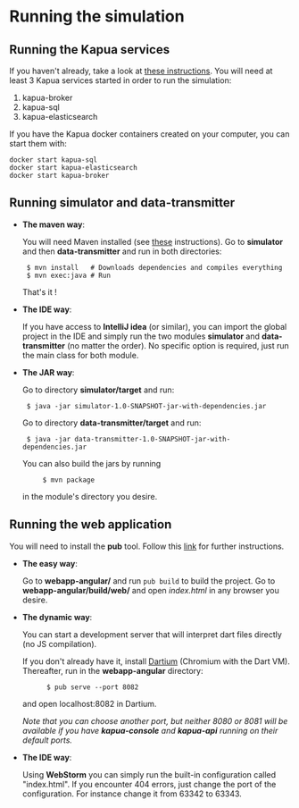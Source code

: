 
Running the simulation
=======

Running the **Kapua** services
-------
If you haven't already, take a look at [these instructions](https://github.com/eclipse/kapua/tree/develop/assembly).
You will need at least 3 Kapua services started in order to run the simulation:

 1. kapua-broker
 2. kapua-sql
 3. kapua-elasticsearch

If you have the Kapua docker containers created on your computer, you can start them with:

    docker start kapua-sql
    docker start kapua-elasticsearch
    docker start kapua-broker


Running **simulator** and **data-transmitter**
-----------

 - **The maven way**:
 
	 You will need Maven installed (see [these](https://maven.apache.org/install.html) instructions).
	 Go to **simulator** and then **data-transmitter** and run in both directories:
 
 		$ mvn install   # Downloads dependencies and compiles everything
 		$ mvn exec:java # Run
	
 	That's it !
    
 - **The IDE way**:
 
	  If you have access to **IntelliJ idea** (or similar), you can import the global project in the IDE and simply run the two modules **simulator** and **data-transmitter** (no matter the order). No specific option is required, just run the main class for both module.
  
 - **The JAR way**:
 
	 Go to directory **simulator/target** and run:

		$ java -jar simulator-1.0-SNAPSHOT-jar-with-dependencies.jar

	 Go to directory **data-transmitter/target** and run:

		$ java -jar data-transmitter-1.0-SNAPSHOT-jar-with-dependencies.jar 

	 You can also build the jars by running 
    
    		$ mvn package
	
    in the module's directory you desire.


Running the **web application**
-------
You will need to install the **pub** tool. Follow this [link](https://www.dartlang.org/tools/pub/installing) for further instructions.

- **The easy way**:

	Go to **webapp-angular/** and run `pub build` to build the project.
	Go to **webapp-angular/build/web/** and open _index.html_ in any browser you desire.

- **The dynamic way**:

	You can start a development server that will interpret dart files directly (no JS compilation).

	 If you don't already have it, install [Dartium](https://webdev.dartlang.org/tools/dartium)  (Chromium with the Dart VM). 
	 Thereafter, run in the **webapp-angular** directory:
 
	        $ pub serve --port 8082
		
	and open localhost:8082 in Dartium.
	
	*Note that you can choose another port, but neither 8080 or 8081 will be available if you have **kapua-console** and **kapua-api** running on their default ports.*

- **The IDE way**:

	Using **WebStorm** you can simply run the built-in configuration called "index.html".
	If you encounter 404 errors, just change the port of the configuration. For instance change it from 63342 to 63343.
